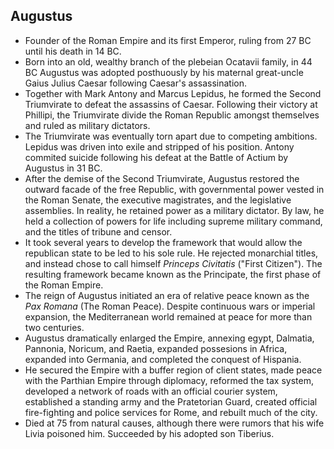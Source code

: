 Augustus
--------

* Founder of the Roman Empire and its first Emperor, ruling from 27 BC until his death in 14 BC.
* Born into an old, wealthy branch of the plebeian Ocatavii family, in 44 BC Augustus was adopted posthuously by his maternal great-uncle Gaius Julius Caesar following Caesar's assassination.
* Together with Mark Antony and Marcus Lepidus, he formed the Second Triumvirate to defeat the assassins of Caesar. Following their victory at Phillipi, the Triumvirate divide the Roman Republic amongst themselves and ruled as military dictators.
* The Triumvirate was eventually torn apart due to competing ambitions. Lepidus was driven into exile and stripped of his position. Antony commited suicide following his defeat at the Battle of Actium by Augustus in 31 BC.
* After the demise of the Second Triumvirate, Augustus restored the outward facade of the free Republic, with governmental power vested in the Roman Senate, the executive magistrates, and the legislative assemblies. In reality, he retained power as a military dictator. By law, he held a collection of powers for life including supreme military command, and the titles of tribune and censor.
* It took several years to develop the framework that would allow the republican state to be led to his sole rule. He rejected monarchial titles, and instead chose to call himself _Princeps Civitatis_ ("First Citizen"). The resulting framework became known as the Principate, the first phase of the Roman Empire.
* The reign of Augustus initiated an era of relative peace known as the _Pax Romana_ (The Roman Peace). Despite continuous wars or imperial expansion, the Mediterranean world remained at peace for more than two centuries.
* Augustus dramatically enlarged the Empire, annexing egypt, Dalmatia, Pannonia, Noricum, and Raetia, expanded possesions in Africa, expanded into Germania, and completed the conquest of Hispania.
* He secured the Empire with a buffer region of client states, made peace with the Parthian Empire through diplomacy, reformed the tax system, developed a network of roads with an official courier system, established a standing army and the Pratetorian Guard, created official fire-fighting and police services for Rome, and rebuilt much of the city.
* Died at 75 from natural causes, although there were rumors that his wife Livia poisoned him. Succeeded by his adopted son Tiberius.
